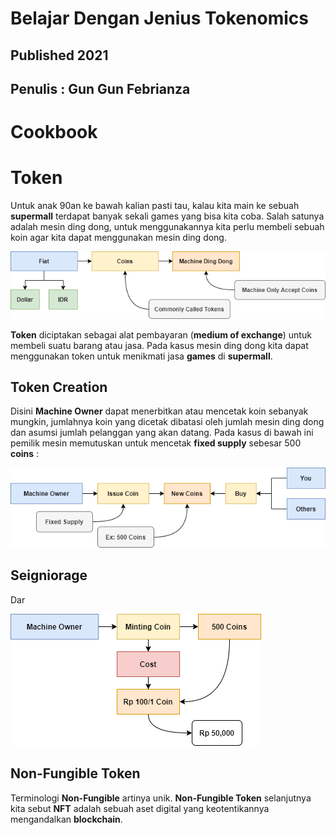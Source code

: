 # Belajar Dengan Jenius Tokenomics

## Published 2021

## Penulis : Gun Gun Febrianza

# Cookbook



# Token

Untuk anak 90an ke bawah kalian pasti tau, kalau kita main ke sebuah **supermall** terdapat banyak sekali games yang bisa kita coba. Salah satunya adalah mesin ding dong, untuk menggunakannya kita perlu membeli sebuah koin agar kita dapat menggunakan mesin ding dong.

<img src="../assets/Tokens1.png" style="zoom:100%;" />

**Token** diciptakan sebagai alat pembayaran (**medium of exchange**) untuk membeli suatu barang atau jasa. Pada kasus mesin ding dong kita dapat menggunakan token untuk menikmati jasa **games** di **supermall**.

## Token Creation

Disini **Machine Owner** dapat menerbitkan atau mencetak koin sebanyak mungkin, jumlahnya koin yang dicetak dibatasi oleh jumlah mesin ding dong dan asumsi jumlah pelanggan yang akan datang. Pada kasus di bawah ini pemilik mesin memutuskan untuk mencetak **fixed supply** sebesar 500 **coins** : 

<img src="../assets/Tokens2.png" style="zoom:100%;" />

## Seigniorage

Dar

<img src="../assets/Seigniorage1.png" style="zoom:100%;" />

## Non-Fungible Token

Terminologi **Non-Fungible** artinya unik. **Non-Fungible Token** selanjutnya kita sebut **NFT** adalah sebuah aset digital yang keotentikannya mengandalkan **blockchain**. 

